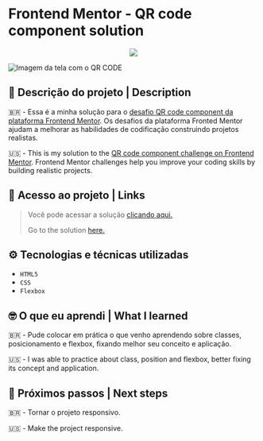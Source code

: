 # Frontend Mentor - QR code component solution

<p align="center"><img src="https://img.shields.io/badge/STATUS-EM%20DESENVOLVIMENTO-orange"/></p>

![Imagem da tela com o QR CODE](https://user-images.githubusercontent.com/109491188/217985232-8a28bb60-6606-4260-a346-deb07f8e03a6.png)

<h2>📝 Descrição do projeto | Description</h2>

:brazil: - Essa é a minha solução para o [desafio QR code component da plataforma Frontend Mentor](https://www.frontendmentor.io/challenges/qr-code-component-iux_sIO_H). Os desafios da plataforma Fronted Mentor ajudam a melhorar as habilidades de codificação construindo projetos realistas.

:us: - This is my solution to the [QR code component challenge on Frontend Mentor](https://www.frontendmentor.io/challenges/qr-code-component-iux_sIO_H). Frontend Mentor challenges help you improve your coding skills by building realistic projects.

<h2>📁 Acesso ao projeto | Links</h2>

> <p>Você pode acessar a solução <a href="https://gabrieleglvs.github.io/qr-code-component/">clicando aqui.</a></p>
> <p>Go to the solution <a href="https://gabrieleglvs.github.io/qr-code-component/">here.</a></p>

<h2>⚙️ Tecnologias e técnicas utilizadas</h2>

- ``HTML5``
- ``CSS``
- ``Flexbox``

<h2>🤓 O que eu aprendi | What I learned</h2>

:brazil: - Pude colocar em prática o que venho aprendendo sobre classes, posicionamento e flexbox, fixando melhor seu conceito e aplicação.

:us: - I was able to practice about class, position and flexbox, better fixing its concept and application.

<h2>👣 Próximos passos | Next steps</h2>

:brazil: - Tornar o projeto responsivo.

:us: - Make the project responsive.
